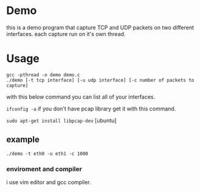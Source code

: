 # Demo
this is a demo program that capture TCP and UDP packets on two different interfaces. each capture run on it's own thread.
# Usage
```
gcc -pthread -o demo demo.c
./demo [-t tcp interface] [-u udp interface] [-c number of packets to capture]
```
with this below command you can list all of your interfaces.

```ifconfig -a```
if you don't have pcap library get it with this command.

```sudo apt-get install libpcap-dev``` [ubuntu]
## example
```./demo -t eth0 -u eth1 -c 1000```
### enviroment and compiler
i use vim editor and gcc compiler.
